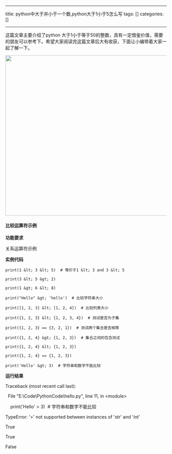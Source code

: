 
--- 
title:  python中大于并小于一个数,python大于1小于5怎么写 
tags: []
categories: [] 

---
这篇文章主要介绍了python 大于1小于等于50的整数，具有一定借鉴价值，需要的朋友可以参考下。希望大家阅读完这篇文章后大有收获，下面让小编带着大家一起了解一下。



<img alt="" height="500" src="https://img-blog.csdnimg.cn/img_convert/50bcc63c6998b9698e979d93de6cc6ca.jpeg" width="547">

#### **<strong><strong>比较运算符示例**</strong></strong>

**功能要求**

关系运算符示例

**实例代码**

```
print(1 &lt; 3 &lt; 5)  # 等价于1 &lt; 3 and 3 &lt; 5

print(3 &lt; 5 &gt; 2)

print(1 &gt; 6 &lt; 8)

print("Hello" &gt; 'hello')  # 比较字符串大小

print([1, 2, 3] &lt; [1, 2, 4])  # 比较列表大小

print({1, 2, 3} &lt; {1, 2, 3, 4})  # 测试是否为子集

print({1, 2, 3} == {3, 2, 1})  # 测试两个集合是否相等

print({1, 2, 4} &gt; {1, 2, 3})  # 集合之间的包含测试

print({1, 2, 4} &lt; {1, 2, 3})

print({1, 2, 4} == {1, 2, 3})

print('Hello' &gt; 3)  # 字符串和数字不能比较
```

**运行结果**

Traceback (most recent call last):

  File "E:\Code\PythonCode\hello.py", line 11, in &lt;module&gt;

    print('Hello' &gt; 3)  # 字符串和数字不能比较

TypeError: '&gt;' not supported between instances of 'str' and 'int'

True

True

False


